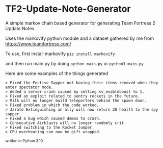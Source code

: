 # TF2-Update-Note-Generator

A simple markov chain based generator for generating Team Fortress 2 Update Notes. 

Uses the markovify python module and a dataset gathered by me from https://www.teamfortress.com/

To use, first install markovify  ```pip install markovify```

and then run main.py by doing ```python main.py``` or ```python3 main.py```

Here are some examples of the things generated
```
> Fixed the Festive Sapper not having their items removed when they enter spectator mode.
> Added a server crash caused by setting sv_enableboost to 1.
> Fixed an exploit related to sentry rockets in the future.
> Milk will no longer build teleporters behind the spawn door.
> Fixed problem in which the code worked.
> Jarate Extinguishing an ally will now return 20 health to the spy sapper.
> Fixed a bug which caused demos to crash.  
> Consecutive Airblasts will no longer randomly crit.
> Fixed switching to the Rocket Jumper.
> CPU overheating can now be gift wrapped.
```
<sub>written in Python 3.10</sub>
